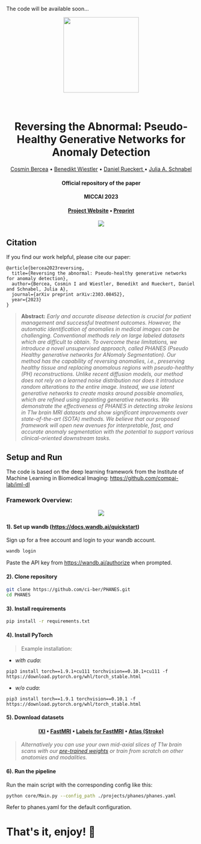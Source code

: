 The code will be available soon...

<p align="center">
<img src="https://github.com/ci-ber/PHANES/assets/106509806/fc0ac560-2668-444a-bab9-a5e90eddf812" width="200" class="center">
</p>
<h1 align="center">
  <br>
Reversing the Abnormal: Pseudo-Healthy Generative Networks for Anomaly Detection
  <br>
</h1>
</h1>
  <p align="center">
    <a href="https://ci.bercea.net">Cosmin Bercea</a> •
    <a href="https://www.neurokopfzentrum.med.tum.de/neuroradiologie/mitarbeiter-profil-wiestler.html">Benedikt Wiestler</a> •
    <a href="https://aim-lab.io/author/daniel-ruckert/">Daniel Rueckert </a> •
    <a href="https://compai-lab.github.io/author/julia-a.-schnabel/">Julia A. Schnabel </a>
  </p>
<h4 align="center">Official repository of the paper</h4>
<h4 align="center">MICCAI 2023</h4>
<h4 align="center"><a href="https://ci.bercea.net/project/phanes/">Project Website</a> • <a href="https://arxiv.org/pdf/2303.08452.pdf">Preprint</a> </h4>

<p align="center">
<img src="https://github.com/ci-ber/PHANES/assets/106509806/8a22f09a-6059-4d5b-bfa0-c95acfe11984">
</p>

## Citation

If you find our work helpful, please cite our paper:
```
@article{bercea2023reversing,
  title={Reversing the abnormal: Pseudo-healthy generative networks for anomaly detection},
  author={Bercea, Cosmin I and Wiestler, Benedikt and Rueckert, Daniel and Schnabel, Julia A},
  journal={arXiv preprint arXiv:2303.08452},
  year={2023}
}
```

> **Abstract:** *Early and accurate disease detection is crucial for patient management and successful treatment outcomes. However, the automatic identification of anomalies in medical images can be challenging. Conventional methods rely on large labeled datasets which are difficult to obtain. To overcome these limitations, we introduce a novel unsupervised approach, called PHANES (Pseudo Healthy generative networks for ANomaly Segmentation). Our method has the capability of reversing anomalies, i.e., preserving healthy tissue and replacing anomalous regions with pseudo-healthy (PH) reconstructions. Unlike recent diffusion models, our method does not rely on a learned noise distribution nor does it introduce random alterations to the entire image. Instead, we use latent generative networks to create masks around possible anomalies, which are refined using inpainting generative networks. We demonstrate the effectiveness of PHANES in detecting stroke lesions in T1w brain MRI datasets and show significant improvements over state-of-the-art (SOTA) methods. We believe that our proposed framework will open new avenues for interpretable, fast, and accurate anomaly segmentation with the potential to support various clinical-oriented downstream tasks.*


## Setup and Run

The code is based on the deep learning framework from the Institute of Machine Learning in Biomedical Imaging: https://github.com/compai-lab/iml-dl

### Framework Overview: 

<p align="center">
<img src="https://github.com/ci-ber/PHANES/assets/106509806/a298aa9d-9163-4df4-a47d-1124b6d82724">
</p>

#### 1). Set up wandb (https://docs.wandb.ai/quickstart)

Sign up for a free account and login to your wandb account.
```bash
wandb login
```
Paste the API key from https://wandb.ai/authorize when prompted.

#### 2). Clone repository

```bash
git clone https://github.com/ci-ber/PHANES.git
cd PHANES
```

#### 3). Install requirements

```bash
pip install -r requirements.txt
```

#### 4). Install PyTorch 

> Example installation:

* *with cuda*: 
```
pip3 install torch==1.9.1+cu111 torchvision==0.10.1+cu111 -f https://download.pytorch.org/whl/torch_stable.html
```
* *w/o cuda*:
```
pip3 install torch==1.9.1 torchvision==0.10.1 -f https://download.pytorch.org/whl/torch_stable.html
```

#### 5). Download datasets 

<h4 align="center"><a href="https://brain-development.org/ixi-dataset/">IXI</a> • <a href="https://fastmri.org">FastMRI</a> • <a href="https://github.com/microsoft/fastmri-plus"> Labels for FastMRI</a> • <a href="https://fcon_1000.projects.nitrc.org/indi/retro/atlas.html">Atlas (Stroke) </a> </h4>

> *Alternatively you can use your own mid-axial slices of T1w brain scans with our <a href=""> pre-trained weights</a> or train from scratch on other anatomies and modalities.*


#### 6). Run the pipeline

Run the main script with the corresponding config like this:

```bash
python core/Main.py --config_path ./projects/phanes/phanes.yaml
```

Refer to phanes.yaml for the default configuration.

# That's it, enjoy! :rocket:






